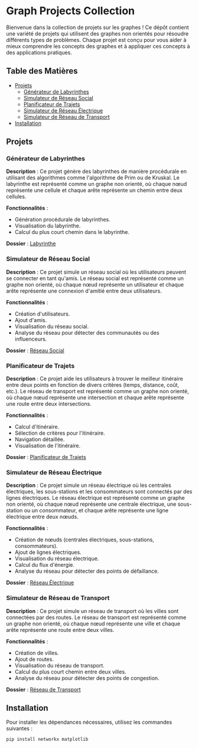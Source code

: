 # Graph Projects Collection

Bienvenue dans la collection de projets sur les graphes ! Ce dépôt contient une variété de projets qui utilisent des graphes non orientés pour résoudre différents types de problèmes. Chaque projet est conçu pour vous aider à mieux comprendre les concepts des graphes et à appliquer ces concepts à des applications pratiques.

## Table des Matières

- [Projets](#projets)
  - [Générateur de Labyrinthes](#générateur-de-labyrinthes)
  - [Simulateur de Réseau Social](#simulateur-de-réseau-social)
  - [Planificateur de Trajets](#planificateur-de-trajets)
  - [Simulateur de Réseau Électrique](#simulateur-de-réseau-électrique)
  - [Simulateur de Réseau de Transport](#simulateur-de-réseau-de-transport)
- [Installation](#installation)

## Projets

### Générateur de Labyrinthes

**Description** : Ce projet génère des labyrinthes de manière procédurale en utilisant des algorithmes comme l'algorithme de Prim ou de Kruskal. Le labyrinthe est représenté comme un graphe non orienté, où chaque nœud représente une cellule et chaque arête représente un chemin entre deux cellules.

**Fonctionnalités** :
- Génération procédurale de labyrinthes.
- Visualisation du labyrinthe.
- Calcul du plus court chemin dans le labyrinthe.

**Dossier** : [Labyrinthe](./labyrinthe)

### Simulateur de Réseau Social

**Description** : Ce projet simule un réseau social où les utilisateurs peuvent se connecter en tant qu'amis. Le réseau social est représenté comme un graphe non orienté, où chaque nœud représente un utilisateur et chaque arête représente une connexion d'amitié entre deux utilisateurs.

**Fonctionnalités** :
- Création d'utilisateurs.
- Ajout d'amis.
- Visualisation du réseau social.
- Analyse du réseau pour détecter des communautés ou des influenceurs.

**Dossier** : [Réseau Social](./reseau_social)

### Planificateur de Trajets

**Description** : Ce projet aide les utilisateurs à trouver le meilleur itinéraire entre deux points en fonction de divers critères (temps, distance, coût, etc.). Le réseau de transport est représenté comme un graphe non orienté, où chaque nœud représente une intersection et chaque arête représente une route entre deux intersections.

**Fonctionnalités** :
- Calcul d'itinéraire.
- Sélection de critères pour l'itinéraire.
- Navigation détaillée.
- Visualisation de l'itinéraire.

**Dossier** : [Planificateur de Trajets](./planificateur_trajets)

### Simulateur de Réseau Électrique

**Description** : Ce projet simule un réseau électrique où les centrales électriques, les sous-stations et les consommateurs sont connectés par des lignes électriques. Le réseau électrique est représenté comme un graphe non orienté, où chaque nœud représente une centrale électrique, une sous-station ou un consommateur, et chaque arête représente une ligne électrique entre deux nœuds.

**Fonctionnalités** :
- Création de nœuds (centrales électriques, sous-stations, consommateurs).
- Ajout de lignes électriques.
- Visualisation du réseau électrique.
- Calcul du flux d'énergie.
- Analyse du réseau pour détecter des points de défaillance.

**Dossier** : [Réseau Électrique](./reseau_electrique)

### Simulateur de Réseau de Transport

**Description** : Ce projet simule un réseau de transport où les villes sont connectées par des routes. Le réseau de transport est représenté comme un graphe non orienté, où chaque nœud représente une ville et chaque arête représente une route entre deux villes.

**Fonctionnalités** :
- Création de villes.
- Ajout de routes.
- Visualisation du réseau de transport.
- Calcul du plus court chemin entre deux villes.
- Analyse du réseau pour détecter des points de congestion.

**Dossier** : [Réseau de Transport](./reseau_transport)

## Installation

Pour installer les dépendances nécessaires, utilisez les commandes suivantes :

```bash
pip install networkx matplotlib

